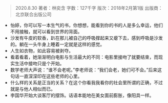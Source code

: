 > 2020.8.30
>  著者：林奕含
>  字数：127千字
>  版次：2018年2月第1版
>  出版商：北京联合出版公司

- 怡婷，你可以写一本生气的书，你想想，能看到你的书的人是多么幸运，他们不用接触，就可以看到世界的背面。
- 沙发有牛皮的软香，趴在那儿被自己的呼吸撑起来又瘪下去，感到呼吸是沙发的。躺在一头牛身上睡着一定就是这样的感觉。
- 人生如衣物，如此容易被剥夺。
- 看着看着，她渐渐明白电影与生活最大的不同：电影里接吻了就要结束，而现实生活中接吻只是个开始。
- 数学老师大声说：“谁不会老呢。”李老师说：“我们会老，她们可不会。”后来这句话一直深深印在这些老师的心里。
- 什么样的关系是正当的关系？在这个你看我我看你的社会里所谓的正确，不过就是与他人相似而已。
- 李国华开始大谈客厅的摆饰。话语本能地在美女面前膨胀，像阳具一样。
